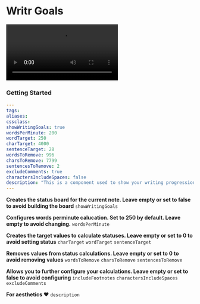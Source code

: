 # Writr Goals

<video class= "video-wrap"  controls autoplay >
	  <source src="https://user-images.githubusercontent.com/79069364/142973672-e1965ca6-d328-4d5d-87d5-bdc92b39b2c0.mp4" type="video/mp4" type="video/mp4" >
	  Your browser does not support the video tag.
</video>

### Getting Started

```yaml
---
tags:
aliases:
cssclass:
showWritingGoals: true
wordsPerMinute: 200
wordTarget: 250
charTarget: 4000
sentenceTarget: 28
wordsToRemove: 996
charsToRemove: 7799
sentencesToRemove: 2
excludeComments: true
charactersIncludeSpaces: false
description: "This is a component used to show your writing progression. Stats include: word count, character count, and sentence count."
---
```

**Creates the status board for the current note. Leave empty or set to false to avoid building the board**
`showWritingGoals`

**Configures words perminute calucation. Set to 250 by default. Leave empty to avoid changing.**
`wordsPerMinute`

**Creates the target values to calculate statuses. Leave empty or set to 0 to avoid setting status**
`charTarget`
`wordTarget`
`sentenceTarget`

**Removes values from status calculations. Leave empty or set to 0 to avoid removing values**
`wordsToRemove`
`charsToRemove`
`sentencesToRemove`

**Allows you to further configure your calculations. Leave empty or set to false to avoid configuring**
`includeFootnotes`
`charactersIncludeSpaces`
`excludeComments`

**For aesthetics ❤️**
`description`
